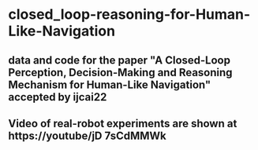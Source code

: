 # closed_loop-reasoning-for-Human-Like-Navigation

## data and code for the paper "A Closed-Loop Perception, Decision-Making and Reasoning Mechanism for Human-Like Navigation" accepted by ijcai22
## Video of real-robot experiments are shown at https://youtube/jD 7sCdMMWk
